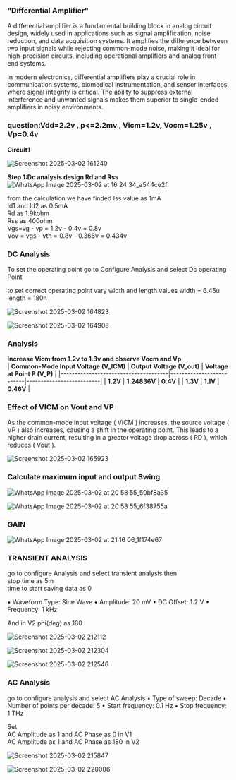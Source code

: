 ### **"Differential Amplifier"**

A differential amplifier is a fundamental building block in analog circuit design, widely used in applications such as signal amplification, noise reduction, and data acquisition systems. It amplifies the difference between two input signals while rejecting common-mode noise, making it ideal for high-precision circuits, including operational amplifiers and analog front-end systems.

In modern electronics, differential amplifiers play a crucial role in communication systems, biomedical instrumentation, and sensor interfaces, where signal integrity is critical. The ability to suppress external interference and unwanted signals makes them superior to single-ended amplifiers in noisy environments.

### **question:Vdd=2.2v , p<=2.2mv , Vicm=1.2v, Vocm=1.25v , Vp=0.4v**

**Circuit1**<br>

![Screenshot 2025-03-02 161240](https://github.com/user-attachments/assets/338eb269-48a4-4138-a1c0-25b625fd9123)

**Step 1:Dc analysis design Rd and Rss**
![WhatsApp Image 2025-03-02 at 16 24 34_a544ce2f](https://github.com/user-attachments/assets/dcbb4266-b814-49d4-894a-854e76ae5f80)

from the calculation we have finded Iss value as 1mA <br>
Id1 and Id2 as 0.5mA <br>
Rd as 1.9kohm <br>
Rss as 400ohm <br>
Vgs=vg - vp = 1.2v - 0.4v = 0.8v <br>
Vov = vgs - vth = 0.8v - 0.366v = 0.434v <br>

### **DC Analysis**

To set the operating point go to Configure Analysis and select Dc operating Point <br>

to set correct operating point vary width and length values 
width = 6.45u <br>
length = 180n <br>

![Screenshot 2025-03-02 164823](https://github.com/user-attachments/assets/2fe5efbe-f348-4bdd-b18f-ee9ddc551ac3)

![Screenshot 2025-03-02 164908](https://github.com/user-attachments/assets/316231bf-4a42-4e40-a95e-72c4710cc051)

### **Analysis**

**Increase Vicm from 1.2v to 1.3v and observe Vocm and Vp** <br>
| **Common-Mode Input Voltage (V_ICM)** | **Output Voltage (V_out)** | **Voltage at Point P (V_P)** |
|--------------------------------------|--------------------------|--------------------------|
| **1.2V**                            | **1.24836V**             | **0.4V**                |
| **1.3V**                            | **1.1V**                 | **0.46V**               |

### Effect of VICM on Vout and VP

As the common-mode input voltage \( VICM \) increases, the source voltage \( VP \) also increases, causing a shift in the operating point. This leads to a higher drain current, resulting in a greater voltage drop across \( RD \), which reduces \( Vout \).

![Screenshot 2025-03-02 165923](https://github.com/user-attachments/assets/9935d54d-cf30-47ea-80d7-b6691c1cbb31)

### **Calculate maximum input and output Swing**

![WhatsApp Image 2025-03-02 at 20 58 55_50bf8a35](https://github.com/user-attachments/assets/528ca83b-b081-42c5-a450-f31491dd1fcd)

![WhatsApp Image 2025-03-02 at 20 58 55_6f38755a](https://github.com/user-attachments/assets/cfb49074-5091-4a3b-8e2e-0772f622ec15)

### **GAIN**

![WhatsApp Image 2025-03-02 at 21 16 06_1f174e67](https://github.com/user-attachments/assets/5ab85112-8fa7-4060-ba94-98c5b5cdaa32)

### **TRANSIENT ANALYSIS**
go to configure Analysis and select transient analysis then <br>
stop time as 5m <br>
time to start saving data as 0 <br>

• Waveform Type: Sine Wave
• Amplitude: 20 mV
• DC Offset: 1.2 V
• Frequency: 1 kHz

And in V2 phi(deg) as 180

![Screenshot 2025-03-02 212112](https://github.com/user-attachments/assets/74b10d4b-3cdb-4b45-b7ad-b8be02706d6c)

![Screenshot 2025-03-02 212304](https://github.com/user-attachments/assets/92739734-338d-42f2-8d4f-f6904b5718fb)

![Screenshot 2025-03-02 212546](https://github.com/user-attachments/assets/470d1956-3964-4aa2-a722-cb605d867b1b)

### **AC Analysis**

go to configure analysis and select AC Analysis
• Type of sweep: Decade
• Number of points per decade: 5
• Start frequency: 0.1 Hz
• Stop frequency: 1 THz

Set <br>
AC Amplitude as 1 and AC Phase as 0 in V1 <br>
AC Amplitude as 1 and AC Phase as 180 in V2 <br>

![Screenshot 2025-03-02 215847](https://github.com/user-attachments/assets/832d0f56-d7ed-4f4a-b0cb-d0fc4634f410)

![Screenshot 2025-03-02 220006](https://github.com/user-attachments/assets/ecfef7ef-22da-4aa5-93b4-74fba38dd18f)

















 

